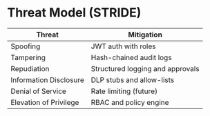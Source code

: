 # Threat Model (STRIDE)

| Threat | Mitigation |
|-------|------------|
| Spoofing | JWT auth with roles |
| Tampering | Hash-chained audit logs |
| Repudiation | Structured logging and approvals |
| Information Disclosure | DLP stubs and allow-lists |
| Denial of Service | Rate limiting (future) |
| Elevation of Privilege | RBAC and policy engine |
